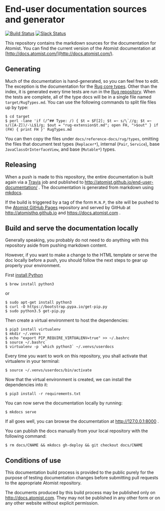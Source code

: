 # End-user documentation sources and generator

[![Build Status](https://travis-ci.org/atomist/end-user-documentation.svg?branch=master)](https://travis-ci.org/atomist/end-user-documentation)
[![Slack Status](https://join.atomist.com/badge.svg)](https://join.atomist.com/)

This repository contains the markdown sources for the documentation
for Atomist.  You can find the current version of the Atomist
documentation at [http://docs.atomist.com/](http://docs.atomist.com/).

## Generating

Much of the documentation is hand-generated, so you can feel free to
edit.  The exception is the documentation for
the [Rug core types](docs/reference-docs/rug/types/).  Other than the
index, it is generated every time tests are run in
the [Rug repository][rug].  When the tests are complete, all of the
type docs will be in a single file named `target/RugTypes.md`.  You
can use the following commands to split file files up by type:

```
$ cd target
$ perl -lane 'if (/^## Type: /) { $t = $F[2]; $t =~ s/\`//g; $t =~ s/([A-Z])/-\L$1/g; $out = "rug-extension$t.md"; open FH, ">$out" } if (FH) { print FH }' RugTypes.md
```

You can then copy the files under `docs/reference-docs/rug/types`,
omitting the files that document test types (`Replacer*`), internal
(`Pair`, `Service`), base `JavaClassOrInterfaceView`, and base
(`Mutable*`) types.

[rug]: https://github.com/atomist/rug

## Releasing

When a push is made to this repository, the entire documentation is
built again via a [Travis][travis] job and published to
http://atomist.github.io/end-user-documentation/ .  The documentation
is generated from markdown using [mkdocs][].

[travis]: https://travis-ci.com/atomisthq/end-user-documentation
[mkdocs]: http://www.mkdocs.org/

If the build is triggered by a tag of the form `M.N.P`, the site will
be pushed to the [Atomist GitHub Pages][pages] repository and served
by GitHub at http://atomisthq.github.io and https://docs.atomist.com .

[pages]: https://github.com/atomisthq/atomisthq.github.io

## Build and serve the documentation locally

Generally speaking, you probably do not need to do anything
with this repository aside from pushing markdown content.

However, if you want to make a change to the HTML template
or serve the doc locally before a push, you should follow the
next steps to gear up properly your environment.

First [install Python](https://github.com/Homebrew/brew/blob/master/share/doc/homebrew/Homebrew-and-Python.md)

```
$ brew install python3
```
or

```
$ sudo apt-get install python3
$ curl -O https://bootstrap.pypa.io/get-pip.py
$ sudo python3.5 get-pip.py
```

Then create a virtual environment to host the dependencies:

```
$ pip3 install virtualenv
$ mkdir ~/.venvs
$ echo "export PIP_REQUIRE_VIRTUALENV=true" >> ~/.bashrc
$ source ~/.bashrc
$ virtualenv -p `which python3` ~/.venvs/userdocs
```

Every time you want to work on this repository,
you shall activate that virtualenv in your terminal:

```
$ source ~/.venvs/userdocs/bin/activate
```

Now that the virtual environment is created, we can
install the dependencies into it:

```
$ pip3 install -r requirements.txt
```

You can now serve the documentation locally by running:

```
$ mkdocs serve
```

If all goes well, you can browse the documentation at
http://127.0.0.1:8000 .

You can publish the docs manually from your local repository with the
following command:

```
$ rm docs/CNAME && mkdocs gh-deploy && git checkout docs/CNAME
```

## Conditions of use

This documentation build process is provided to the public purely for
the purpose of testing documentation changes before submitting pull
requests to the appropriate Atomist repository.

The documents produced by this build process may be published only on
http://docs.atomist.com. They may not be published in any other form
or on any other website without explicit permission.
